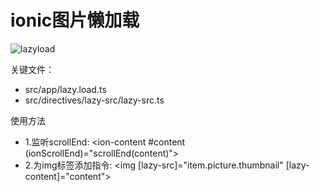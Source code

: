 # ionic图片懒加载

![lazyload](https://github.com/macrine/ionic-image-lazyloader/raw/master/screen.gif)  


关键文件：  
* src/app/lazy.load.ts  
* src/directives/lazy-src/lazy-src.ts  


使用方法  
* 1.监听scrollEnd: <ion-content #content (ionScrollEnd)="scrollEnd(content)">  
* 2.为img标签添加指令: <img [lazy-src]="item.picture.thumbnail" [lazy-content]="content">
